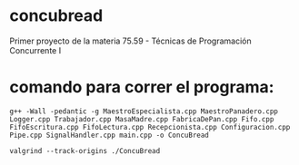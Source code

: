 # concubread
Primer proyecto de la materia 75.59 - Técnicas de Programación Concurrente I

# comando para correr el programa:

```g++ -Wall -pedantic -g MaestroEspecialista.cpp MaestroPanadero.cpp Logger.cpp Trabajador.cpp MasaMadre.cpp FabricaDePan.cpp Fifo.cpp FifoEscritura.cpp FifoLectura.cpp Recepcionista.cpp Configuracion.cpp Pipe.cpp SignalHandler.cpp main.cpp -o ConcuBread```

```valgrind --track-origins ./ConcuBread```

